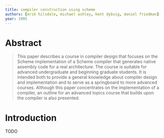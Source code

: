 ```yaml
---
title: compiler construction using scheme
authors: [erik hilsdale, michael ashley, kent dybvig, daniel friedman]
year: 1995
---
```


# Abstract

>  This paper describes a course in compiler design that focuses on
>  the Scheme implementation of a Scheme compiler that generates
>  native assembly code for a real architecture. The course is
>  suitable for advanced undergraduate and beginning graduate
>  students. It is intended both to provide a general knowledge about
>  compiler design and implementation and to serve as a springboard to
>  more advanced courses. Although this paper concentrates on the
>  implementation of a compiler, an outline for an advanced topics
>  course that builds upon the compiler is also presented.

# Introduction

TODO
